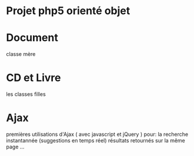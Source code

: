 # Projet php5 orienté objet

# Document

classe mère

# CD et Livre

les classes filles

# Ajax

premières utilisations d'Ajax ( avec javascript et jQuery ) pour:
	la recherche instantannée (suggestions en temps réel)
	résultats retournés sur la même page
	...
